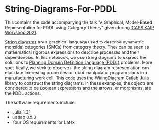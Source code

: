 # String-Diagrams-For-PDDL

This contains the code accompanying the talk "A Graphical, Model-Based Representation for PDDL using Category Theory" given during [ICAPS XAIP Workshop 2021](http://xaip.mybluemix.net/#/).

[String diagrams](https://arxiv.org/pdf/0908.3347v1.pdf) are a graphical language used to describe symmetric monoidal categories (SMCs) from category theory. They can be seen as mathematical rigorous expressions to describe processes and their dependencies. In this notebook, we use string diagrams to express the solutions to [Planning Domain Definition Language (PDDL)](https://www.cs.toronto.edu/~sheila/2542/s14/A1/introtopddl2.pdf) problems. More specifically, we seek to observe if the string diagram representation can elucidate interesting properties of robot manipulator program plans in a manufacturing work cell. This code uses the WiringDiagram [Catlab](https://epatters.github.io/Catlab.jl/latest/) Julia library to construct the string diagrams. In these examples, the objects are considered to be Boolean expressions and the arrows, or morphisms, are the PDDL actions.

The software requirements include:
- Julia 1.3.1
- Catlab 0.5.3
- Your OS requirements for Latex





